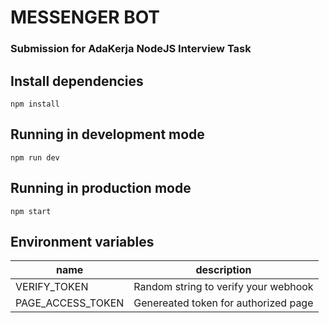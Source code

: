 # MESSENGER BOT
### Submission for AdaKerja NodeJS Interview Task

## Install dependencies
```
npm install
```

## Running in development mode
```
npm run dev
```

## Running in production mode
```
npm start
```

## Environment variables
|       name        |               description             |
|-------------------|---------------------------------------|
| VERIFY_TOKEN      | Random string to verify your webhook  |
| PAGE_ACCESS_TOKEN | Genereated token for authorized page  |